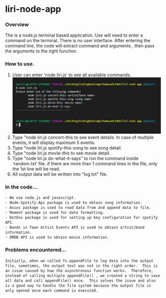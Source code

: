 # liri-node-app

### Overview
The is a node.js terminal based application.  Use will need to enter a command on the terminal.  There is no user interface.  After entering the command line, the code will extract command and arguments , then pass the arguments to the right function.

### How to use.
1. User can enter 'node liri.js' to see all available commands.
![Image of nocommand](images/cmd-none.jpg)
2. Type "node liri.js concert-this <artist or band> to see event details.  In case of multiple events, it will display maximum 5 events.
3. Type "node liri.js spotify-this-song <song name> to see song detail.
4. Type "node liri.js movie-this <movie name> to see movie detail.
5. Type "node liri.js do-what-it-says" to run the command inside 'random.txt' file. if there are more than 1 command lines in the file, only the 1st line will be read.
6. All output data will be written into "log.txt" file.


### In the code...
    - We use node.js and javascript.
    - Node-Spotify-Api package is used to obtain song information.
    - Axios package is used to read data from and append data to file.
    - Moment package is used for date formatting.
    - DotEnv package is used for setting up key configuration for spotify API. 
    - Bands in Town Artist Events API is used to obtain artist/band information.
    - OMDB API is used to obtain movie information.

### Problems encountered...
    Initially, when we called fs.appendFile to log data into the output file, sometimes, the output text was not in the right order.  This is an issue caused by how the asynchronous function works.  Therefore, instead of calling multiple appendFile() , we created a string to save all data and call appendFile() once.  This solves the issue and also is a good way to handle the file system because the output file is only opened once each command is executed. 